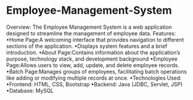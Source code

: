 # Employee-Management-System
Overview: The Employee Management System is a web application designed to streamline the management of employee data.
Features:
•Home Page:A welcoming interface that provides navigation to different sections of the application.
•Displays system features and a brief introduction.
•About Page:Contains information about the application’s purpose, technology stack, and development background
•Employee Page:Allows users to view, add, update, and delete employee records.
•Batch Page:Manages groups of employees, facilitating batch operations like adding or modifying multiple records at once.
•Technologies Used:
•Frontend: HTML, CSS, Bootstrap
•Backend: Java (JDBC, Servlet, JSP)
•Database: MySQL
